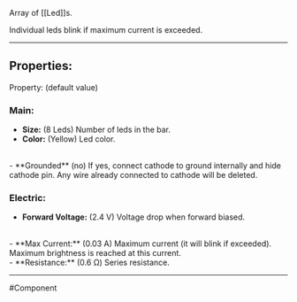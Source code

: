 Array of [[Led]]s.

Individual leds blink if maximum current is exceeded.

---

## Properties:

Property: (default value)

### Main:
- **Size:** (8 Leds)
   Number of leds in the bar.
   <br>
- **Color:** (Yellow)
   Led color.
<br>
- **Grounded** (no)
   If yes, connect cathode to ground internally and hide cathode pin.
   Any wire already connected to cathode will be deleted.

### Electric:
- **Forward Voltage:** (2.4 V)
   Voltage drop when forward biased.
<br>
- **Max Current:** (0.03 A)
   Maximum current (it will blink if exceeded).
   Maximum brightness is reached at this current.
<br>
- **Resistance:** (0.6 Ω)
   Series resistance.

---

#Component 